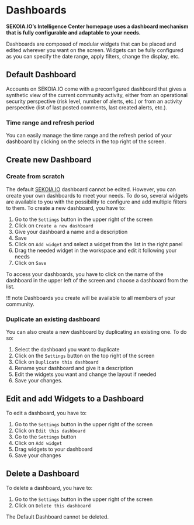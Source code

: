 # Dashboards

**SEKOIA.IO’s Intelligence Center homepage uses a dashboard mechanism that is fully configurable and adaptable to your needs.**

Dashboards are composed of modular widgets that can be placed and edited wherever you want on the screen. Widgets can be fully configured as you can specify the date range, apply filters, change the display, etc.

## Default Dashboard

Accounts on SEKOIA.IO come with a preconfigured dashboard that gives a synthetic view of the current community activity, either from an operational security perspective (risk level, number of alerts, etc.) or from an activity perspective (list of last posted comments, last created alerts, etc.).

### Time range and refresh period

You can easily manage the time range and the refresh period of your dashboard by clicking on the selects in the top right of the screen.

## Create new Dashboard

### Create from scratch

The default [SEKOIA.IO](http://SEKOIA.IO) dashboard cannot be edited. However, you can create your own dashboards to meet your needs.
To do so, several widgets are available to you with the possibility to configure and add multiple filters to them.
To create a new dashboard, you have to:

1. Go to the `Settings` button in the upper right of the screen
2. Click on `Create a new dashboard`
3. Give your dashboard a name and a description
4. Save
5. Click on `Add widget` and select a widget from the list in the right panel
6. Drag the needed widget in the workspace and edit it following your needs
7. Click on `Save`

To access your dashboards, you have to click on the name of the dashboard in the upper left of the screen and choose a dashboard from the list.

!!! note
    Dashboards you create will be available to all members of your community.

### Duplicate an existing dashboard

You can also create a new dashboard by duplicating an existing one. To do so:

1. Select the dashboard you want to duplicate
2. Click on the `Settings` button on the top right of the screen
3. Click on `Duplicate this dashboard`
4. Rename your dashboard and give it a description
5. Edit the widgets you want and change the layout if needed
6. Save your changes.

## Edit and add Widgets to a Dashboard

To edit a dashboard, you have to:

1. Go to the `Settings` button in the upper right of the screen
2. Click on `Edit this dashboard`
3. Go to the `Settings` button
4. Click on `Add widget`
5. Drag widgets to your dashboard
6. Save your changes

## Delete a Dashboard

To delete a dashboard, you have to:

1. Go to the `Settings` button in the upper right of the screen
2. Click on `Delete this dashboard`

The Default Dashboard cannot be deleted.
